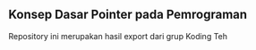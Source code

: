 ## Konsep Dasar Pointer pada Pemrograman
Repository ini merupakan hasil export dari grup Koding Teh
